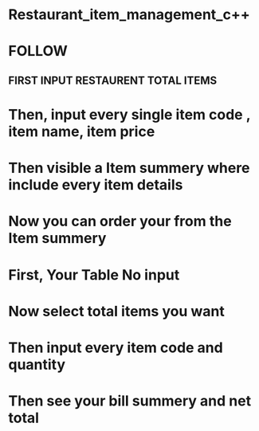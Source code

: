 # Restaurant_item_management_c++

# FOLLOW

## FIRST INPUT RESTAURENT TOTAL ITEMS
# Then, input every single item code , item name, item price
# Then visible a Item summery where include every item details

# Now you can order your from the Item summery
# First, Your Table No input

# Now select total items you want

# Then input every item code and quantity 

# Then see your bill summery and net total
